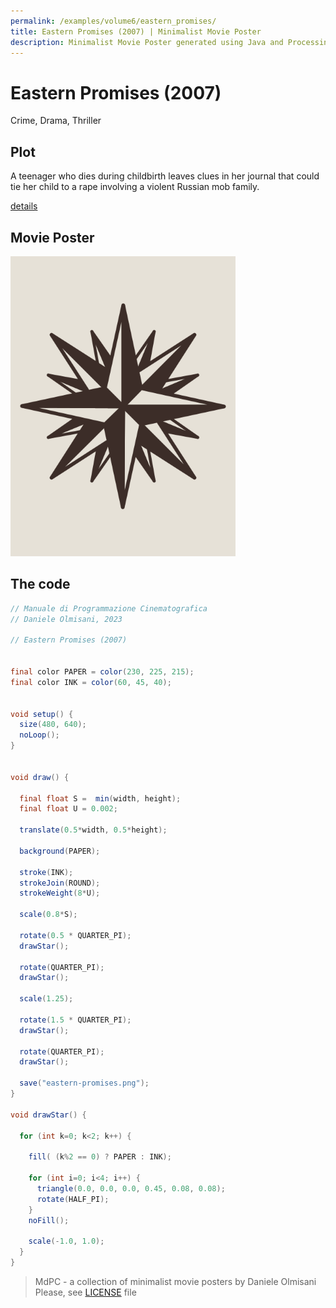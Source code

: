 ```yaml
---
permalink: /examples/volume6/eastern_promises/
title: Eastern Promises (2007) | Minimalist Movie Poster
description: Minimalist Movie Poster generated using Java and Processing.
---
```


# Eastern Promises (2007)

Crime, Drama, Thriller

## Plot
A teenager who dies during childbirth leaves clues in her journal that could tie her child to a rape involving a violent Russian mob family.

[details](https://www.imdb.com/title/tt0765443/)

## Movie Poster
<img src="eastern-promises.png"  width="360px" title="Eastern Promises">


## The code
```java
// Manuale di Programmazione Cinematografica
// Daniele Olmisani, 2023

// Eastern Promises (2007)


final color PAPER = color(230, 225, 215);
final color INK = color(60, 45, 40);


void setup() {
  size(480, 640);
  noLoop();
}


void draw() {
  
  final float S =  min(width, height);
  final float U = 0.002;
  
  translate(0.5*width, 0.5*height);
  
  background(PAPER);
  
  stroke(INK);
  strokeJoin(ROUND);
  strokeWeight(8*U);

  scale(0.8*S);
  
  rotate(0.5 * QUARTER_PI);
  drawStar();  
  
  rotate(QUARTER_PI);
  drawStar();
  
  scale(1.25);
  
  rotate(1.5 * QUARTER_PI);
  drawStar();  
  
  rotate(QUARTER_PI);
  drawStar();
  
  save("eastern-promises.png");
}

void drawStar() {
  
  for (int k=0; k<2; k++) {
    
    fill( (k%2 == 0) ? PAPER : INK);
      
    for (int i=0; i<4; i++) {
      triangle(0.0, 0.0, 0.0, 0.45, 0.08, 0.08);
      rotate(HALF_PI);
    }
    noFill();
     
    scale(-1.0, 1.0);
  }
}

```

> MdPC - a collection of minimalist movie posters
> by Daniele Olmisani
> Please, see [LICENSE](../../../LICENSE) file
